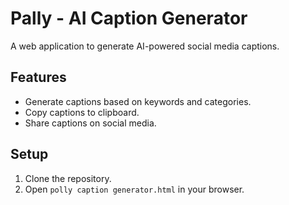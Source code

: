 # Pally - AI Caption Generator
A web application to generate AI-powered social media captions.

## Features
- Generate captions based on keywords and categories.
- Copy captions to clipboard.
- Share captions on social media.

## Setup
1. Clone the repository.
2. Open `polly caption generator.html` in your browser.

